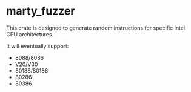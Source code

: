 # marty_fuzzer

This crate is designed to generate random instructions for specific Intel CPU architectures.

It will eventually support:

- 8088/8086
- V20/V30
- 80188/80186
- 80286
- 80386

